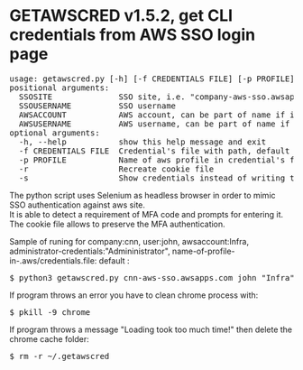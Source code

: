 # GETAWSCRED v1.5.2, get CLI credentials from AWS SSO login page

<div class="highlight highlight-source-shell"><pre>
usage: getawscred.py [-h] [-f CREDENTIALS FILE] [-p PROFILE] [-r] [-s] SSOSITE SSOUSERNAME AWSACCOUNT AWSUSERNAME
positional arguments:
  SSOSITE              SSO site, i.e. "company-aws-sso.awsapps.com"
  SSOUSERNAME          SSO username
  AWSACCOUNT           AWS account, can be part of name if it is unique, i.e. "Company Infra"
  AWSUSERNAME          AWS username, can be part of name if it is unique, i.e. "power"
optional arguments:
  -h, --help           show this help message and exit
  -f CREDENTIALS FILE  Credential's file with path, default is ~/.aws/credentials
  -p PROFILE           Name of aws profile in credential's file, default is the awsaccount name
  -r                   Recreate cookie file
  -s                   Show credentials instead of writing to file
</pre></div>

The python script uses Selenium as headless browser in order to mimic SSO authentication against aws site.<br>
It is able to detect a requirement of MFA code and prompts for entering it. The cookie file allows to preserve the MFA authentication.<br>

Sample of runing for company:cnn, user:john, awsaccount:Infra, administrator-credentials:"Admininistrator", name-of-profile-in-.aws/credentials.file: default :

<div class="highlight highlight-source-shell"><pre>
$ python3 getawscred.py cnn-aws-sso.awsapps.com john "Infra" "Admin" -p default
</pre></div>

If program throws an error you have to clean chrome process with:

<div class="highlight highlight-source-shell"><pre>
$ pkill -9 chrome
</pre></div>

If program throws a message "Loading took too much time!" then delete the chrome cache folder:

<div class="highlight highlight-source-shell"><pre>
$ rm -r ~/.getawscred
</pre></div>
